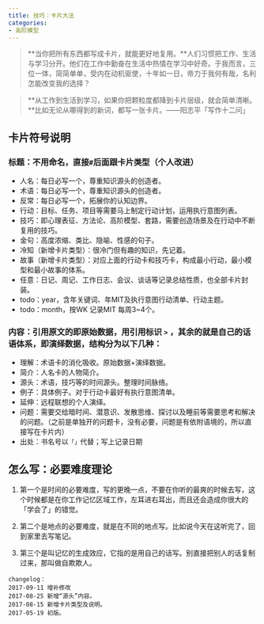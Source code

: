 ```yaml
---
title: 技巧：卡片大法
categories: 
- 高阶模型
---
```


> **当你把所有东西都写成卡片，就能更好地复用。**人们习惯把工作、生活与学习分开。他们在工作中勤奋在生活中热情在学习中好奇。于我而言，三位一体，简简单单，受内在动机驱使，十年如一日，帝力于我何有哉，名利怎能改变我的选择？

> **从工作到生活到学习，如果你把颗粒度都降到卡片层级，就会简单清晰。**比如无论从哪得到的新词，都写一张卡片。——阳志平「写作十二问」


## 卡片符号说明
### 标题：不用命名，直接`#`后面跟卡片类型（个人改进）
	
- 人名：每日必写一个，尊重知识源头的创造者。
- 术语：每日必写一个，尊重知识源头的创造者。
- 反常：每日必写一个，拓展你的认知边界。
- 行动：目标、任务、项目等需要马上制定行动计划，运用执行意图列表。
- 技巧：即心理表征、方法论、高阶模型、套路，需要创造场景及在行动中不断复用的技巧。
- 金句：高度浓缩、类比、隐喻、性感的句子。
- 冷知（新增卡片类型）：很冷门但有趣的知识，先记着。
- 故事（新增卡片类型）：对应上面的行动卡和技巧卡，构成最小行动，最小模型和最小故事的体系。
- 任意：日记、周记、工作日志、会议、谈话等记录总结性质，也全部卡片封装。
- todo：year，含年关键词、年MIT及执行意图行动清单、行动主题。
- todo：month，按WK 记录MIT 每周3~4个。	
### 内容：引用原文的即原始数据，用引用标识 `>` ，其余的就是自己的话语体系，即演绎数据，结构分为以下几种：

- 理解：术语卡的消化吸收。原始数据+演绎数据。
- 简介：人名卡的人物简介。
- 源头：术语，技巧等的时间源头。整理时间脉络。
- 例子：具体例子。对于行动卡最好有执行意图清单。
- 延伸：远程联想的个人演绎。
- 问题：需要交给暗时间、潜意识、发散思维、探讨以及睡前等需要思考和解决的问题。（之前是单独开的问题卡，没有必要，问题是有依附语境的，所以直接写在卡片内）	
- 出处：书名号以`「」`代替；写上记录日期

## 怎么写：必要难度理论

1. 第一个是时间的必要难度，写的更晚一点，不要在你听的最爽的时候去写，这个时候都是在你工作记忆区域工作，左耳进右耳出，而且还会造成你很大的「学会了」的错觉。

2. 第二个是地点的必要难度，就是在不同的地点写。比如说今天在这听完了，回到家里去写笔记。

3. 第三个是叫记忆的生成效应，它指的是用自己的话写。别直接把别人的话复制过来，那叫做自欺欺人。


```
changelog：
2017-09-11 增补修改
2017-08-25 新增“源头”内容。
2017-08-15 新增卡片类型及说明。
2017-05-19 初版。
```


